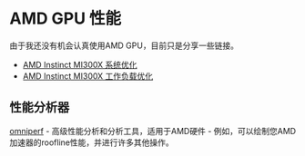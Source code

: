 # AMD GPU 性能

由于我还没有机会认真使用AMD GPU，目前只是分享一些链接。

- [AMD Instinct MI300X 系统优化](https://rocm.docs.amd.com/zh/latest/how-to/system-optimization/mi300x.html)
- [AMD Instinct MI300X 工作负载优化](https://rocm.docs.amd.com/zh/latest/how-to/tuning-guides/mi300x/workload.html)

## 性能分析器

[omniperf](https://github.com/ROCm/omniperf) - 高级性能分析和分析工具，适用于AMD硬件 - 例如，可以绘制您AMD加速器的roofline性能，并进行许多其他操作。